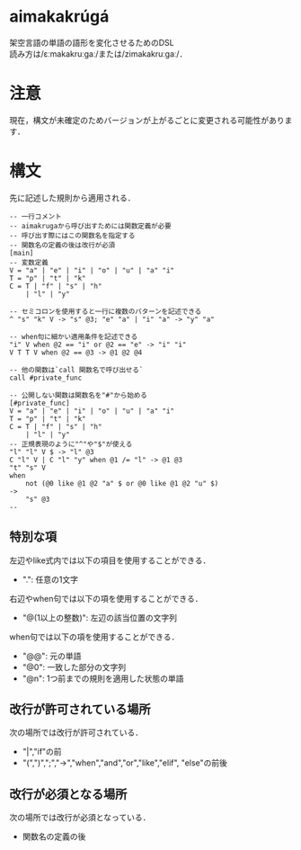 # aimakakrúgá
架空言語の単語の語形を変化させるためのDSL  
読み方は/ɛːmakakruːɡaː/または/zimakakruːɡaː/．

# 注意
現在，構文が未確定のためバージョンが上がるごとに変更される可能性があります．

# 構文
先に記述した規則から適用される．

```
-- 一行コメント
-- aimakrugaから呼び出すためには関数定義が必要
-- 呼び出す際にはこの関数名を指定する
-- 関数名の定義の後は改行が必須
[main]
-- 変数定義
V = "a" | "e" | "i" | "o" | "u" | "a" "i"
T = "p" | "t" | "k"
C = T | "f" | "s" | "h"
    | "l" | "y"

-- セミコロンを使用すると一行に複数のパターンを記述できる
^ "s" "k" V -> "s" @3; "e" "a" | "i" "a" -> "y" "a"

-- when句に細かい適用条件を記述できる
"i" V when @2 == "i" or @2 == "e" -> "i" "i"
V T T V when @2 == @3 -> @1 @2 @4

-- 他の関数は`call 関数名で呼び出せる`
call #private_func

-- 公開しない関数は関数名を"#"から始める
[#private_func]
V = "a" | "e" | "i" | "o" | "u" | "a" "i"
T = "p" | "t" | "k"
C = T | "f" | "s" | "h"
    | "l" | "y"
-- 正規表現のように"^"や"$"が使える
"l" "l" V $ -> "l" @3
C "l" V | C "l" "y" when @1 /= "l" -> @1 @3
"t" "s" V
when
    not (@0 like @1 @2 "a" $ or @0 like @1 @2 "u" $)
->
    "s" @3
-- 
```

## 特別な項
左辺やlike式内では以下の項目を使用することができる．
* ".": 任意の1文字

右辺やwhen句では以下の項を使用することができる．
* "@(1以上の整数)": 左辺の該当位置の文字列

when句では以下の項を使用することができる．
* "@@": 元の単語
* "@0": 一致した部分の文字列
* "@n": 1つ前までの規則を適用した状態の単語

## 改行が許可されている場所
次の場所では改行が許可されている．
* "|","if"の前
* "(",")",";","->","when","and","or","like","elif", "else"の前後

## 改行が必須となる場所
次の場所では改行が必須となっている．
* 関数名の定義の後
